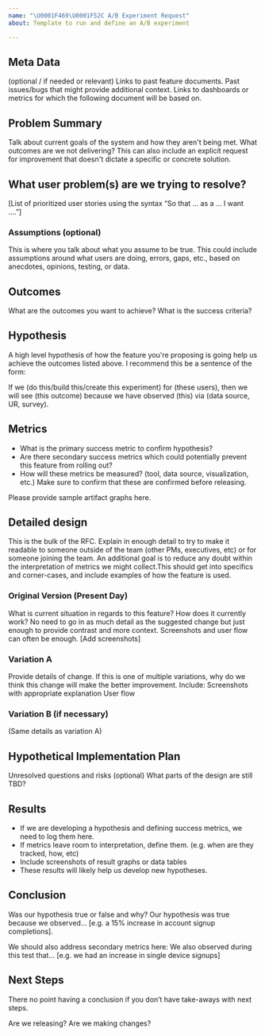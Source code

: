```yaml
---
name: "\U0001F469‍\U0001F52C A/B Experiment Request"
about: Template to run and define an A/B experiment

---
```


## Meta Data
(optional / if needed or relevant)
Links to past feature documents. Past issues/bugs that might provide additional context.
Links to dashboards or metrics for which the following document will be based on.

## Problem Summary
Talk about current goals of the system and how they aren't being met. What outcomes are we not delivering? This can also include an explicit request for improvement that doesn't dictate a specific or concrete solution.

## What user problem(s) are we trying to resolve?

[List of prioritized user stories using the syntax “So that … as a … I want ….”]

### Assumptions (optional)
This is where you talk about what you assume to be true. This could include assumptions around what users are doing, errors, gaps, etc., based on anecdotes, opinions, testing, or data.

## Outcomes
What are the outcomes you want to achieve? What is the success criteria?

## Hypothesis
A high level hypothesis of how the feature you're proposing is going help us achieve the outcomes listed above. I recommend this be a sentence of the form:

If we (do this/build this/create this experiment) for (these users), then we will see (this outcome) because we have observed (this) via (data source, UR, survey).

## Metrics

- What is the primary success metric to confirm hypothesis?
- Are there secondary success metrics which could potentially prevent this feature from rolling out?
- How will these metrics be measured? (tool, data source, visualization, etc.) Make sure to confirm that these are confirmed before releasing.

Please provide sample artifact graphs here.


## Detailed design
This is the bulk of the RFC.  Explain in enough detail to try to make it readable to someone outside of the team (other PMs, executives, etc) or for someone joining the team.
An additional goal is to reduce any doubt within the interpretation of metrics we might collect.This should get into specifics and corner-cases, and include examples of how the feature is used.

### Original Version (Present Day)
What is current situation in regards to this feature? How does it currently work? No need to go in as much detail as the suggested change but just enough to provide contrast and more context. Screenshots and user flow can often be enough.
[Add screenshots]

### Variation A
Provide details of change. If this is one of multiple variations, why do we think this change will make the better improvement. Include:
Screenshots with appropriate explanation
User flow

### Variation B (if necessary)
(Same details as variation A)

## Hypothetical Implementation Plan

Unresolved questions and risks (optional)
What parts of the design are still TBD?


## Results
- If we are developing a hypothesis and defining success metrics, we need to log them here.
- If metrics leave room to interpretation, define them. (e.g. when are they tracked, how, etc)
- Include screenshots of result graphs or data tables
- These results will likely help us develop new hypotheses.


## Conclusion
Was our hypothesis true or false and why?
Our hypothesis was true because we observed... [e.g. a 15% increase in account signup completions].

We should also address secondary metrics here:
We also observed during this test that…  [e.g. we had an increase in single device signups]

## Next Steps
There no point having a conclusion if you don’t have take-aways with next steps.

Are we releasing? Are we making changes?
